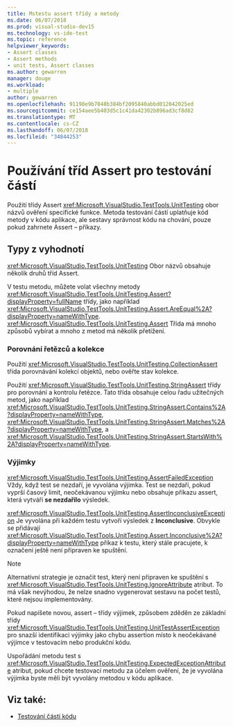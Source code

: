 ```yaml
---
title: Mstestu assert třídy a metody
ms.date: 06/07/2018
ms.prod: visual-studio-dev15
ms.technology: vs-ide-test
ms.topic: reference
helpviewer_keywords:
- Assert classes
- Assert methods
- unit tests, Assert classes
ms.author: gewarren
manager: douge
ms.workload:
- multiple
author: gewarren
ms.openlocfilehash: 91198e9b7048b384bf2095840abbd012042025ed
ms.sourcegitcommit: ce154aee5b403d5c1c41da42302b896ad3cf8d82
ms.translationtype: MT
ms.contentlocale: cs-CZ
ms.lasthandoff: 06/07/2018
ms.locfileid: "34844253"
---
```

# <a name="use-assert-classes-for-unit-testing"></a>Používání tříd Assert pro testování částí

Použití třídy Assert <xref:Microsoft.VisualStudio.TestTools.UnitTesting> obor názvů ověření specifické funkce. Metoda testování částí uplatňuje kód metody v kódu aplikace, ale sestavy správnost kódu na chování, pouze pokud zahrnete Assert – příkazy.

## <a name="kinds-of-asserts"></a>Typy z vyhodnotí

<xref:Microsoft.VisualStudio.TestTools.UnitTesting> Obor názvů obsahuje několik druhů tříd Assert.

V testu metodu, můžete volat všechny metody <xref:Microsoft.VisualStudio.TestTools.UnitTesting.Assert?displayProperty=fullName> třídy, jako například <xref:Microsoft.VisualStudio.TestTools.UnitTesting.Assert.AreEqual%2A?displayProperty=nameWithType>. <xref:Microsoft.VisualStudio.TestTools.UnitTesting.Assert> Třída má mnoho způsobů vybírat a mnoho z metod má několik přetížení.

### <a name="compare-strings-and-collections"></a>Porovnání řetězců a kolekce

Použití <xref:Microsoft.VisualStudio.TestTools.UnitTesting.CollectionAssert> třída porovnávání kolekcí objektů, nebo ověřte stav kolekce.

Použití <xref:Microsoft.VisualStudio.TestTools.UnitTesting.StringAssert> třídy pro porovnání a kontrolu řetězce. Tato třída obsahuje celou řadu užitečných metod, jako například <xref:Microsoft.VisualStudio.TestTools.UnitTesting.StringAssert.Contains%2A?displayProperty=nameWithType>, <xref:Microsoft.VisualStudio.TestTools.UnitTesting.StringAssert.Matches%2A?displayProperty=nameWithType>, a <xref:Microsoft.VisualStudio.TestTools.UnitTesting.StringAssert.StartsWith%2A?displayProperty=nameWithType>.

### <a name="exceptions"></a>Výjimky

<xref:Microsoft.VisualStudio.TestTools.UnitTesting.AssertFailedException> Vždy, když test se nezdaří, je vyvolána výjimka. Test se nezdaří, pokud vyprší časový limit, neočekávanou výjimku nebo obsahuje příkazu assert, která vytváří **se nezdařilo** výsledek.

<xref:Microsoft.VisualStudio.TestTools.UnitTesting.AssertInconclusiveException> Je vyvolána při každém testu vytvoří výsledek z **Inconclusive**. Obvykle se přidávají <xref:Microsoft.VisualStudio.TestTools.UnitTesting.Assert.Inconclusive%2A?displayProperty=nameWithType> příkaz k testu, který stále pracujete, k označení ještě není připraven ke spuštění.

> [!NOTE]
> Alternativní strategie je označit test, který není připraven ke spuštění s <xref:Microsoft.VisualStudio.TestTools.UnitTesting.IgnoreAttribute> atribut. To má však nevýhodou, že nelze snadno vygenerovat sestavu na počet testů, které nejsou implementovány.

Pokud napíšete novou, assert – třídy výjimek, způsobem zděděn ze základní třídy <xref:Microsoft.VisualStudio.TestTools.UnitTesting.UnitTestAssertException> pro snazší identifikaci výjimky jako chybu assertion místo k neočekávané výjimce v testovacím nebo produkční kódu.

Uspořádání metodu test s <xref:Microsoft.VisualStudio.TestTools.UnitTesting.ExpectedExceptionAttribute> atribut, pokud chcete testovací metodu za účelem ověření, že je vyvolána výjimka byste měli být vyvolány metodou v kódu aplikace.

## <a name="see-also"></a>Viz také:

- [Testování částí kódu](../test/unit-test-your-code.md)
